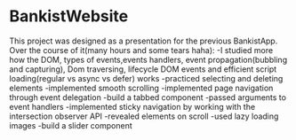 # BankistWebsite

This project was designed as a presentation for the previous BankistApp. Over the course of it(many hours and some tears haha): -I studied more how the DOM, types of events,events handlers, event propagation(bubbling and capturing), Dom traversing, lifecycle DOM events and efficient script loading(regular vs async vs defer) works -practiced selecting and deleting elements -implemented smooth scrolling -implemented page navigation through event delegation -build a tabbed component -passed arguments to event handlers -implemented sticky navigation by working with the intersection observer API -revealed elements on scroll -used lazy loading images -build a slider component
